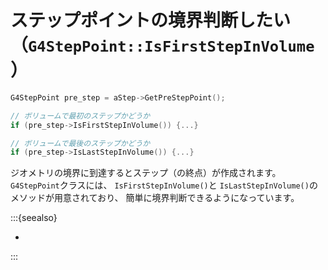 # ステップポイントの境界判断したい（``G4StepPoint::IsFirstStepInVolume``）

```cpp
G4StepPoint pre_step = aStep->GetPreStepPoint();

// ボリュームで最初のステップかどうか
if (pre_step->IsFirstStepInVolume()) {...}

// ボリュームで最後のステップかどうか
if (pre_step->IsLastStepInVolume()) {...}
```

ジオメトリの境界に到達するとステップ（の終点）が作成されます。
`G4StepPoint`クラスには、
``IsFirstStepInVolume()``と
``IsLastStepInVolume()``のメソッドが用意されており、
簡単に境界判断できるようになっています。

:::{seealso}

- [](./geant4-step-status.md)

:::
